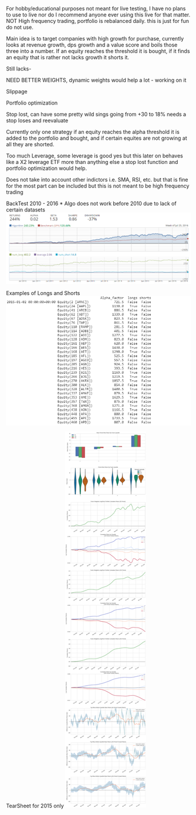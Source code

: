 For hobby/educational purposes not meant for live testing, I have no plans to use to live nor do I recommend anyone ever using this live for that matter.
NOT High frequency trading, portfolio is rebalanced daily.
this is just for fun do not use.

Main idea is to target companies with high growth for purchase, currently looks at revenue growth, dps growth and a value score and boils those three into a number.  If an equity reaches the threshold it is bought, if it finds an equity that is rather not lacks growth it shorts it.  

Still lacks-

NEED BETTER WEIGHTS, dynamic weights would help a lot - working on it


Slippage 

Portfolio optimization 

Stop lost, can have some pretty wild sings going from +30 to 18% needs a stop loses and reevaluate

Currently only one strategy if an equity reaches the alpha threshold it is added to the portfolio and bought, and if certain equites are not growing at all they are shorted. 

Too much Leverage, some leverage is good yes but this later on behaves like a X2 leverage ETF more than anything else a stop lost function and portfolio optimization would help. 


Does not take into account other indictors i.e. SMA, RSI, etc. but that is fine for the most part can be included but this is not meant to be high frequency trading 



BackTest 2010 - 2016 * Algo does not work before 2010 due to lack of certain datasets 
![](images/BaseBackTest.PNG)




Examples of Longs and Shorts
![](images/2015List.PNG)






TearSheet for 2015 only
![](images/TearSheet.png)
